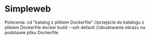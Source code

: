 # Simpleweb
Polecenia:
cd "katalog z plikiem Dockerfile"   //przejście do katalogu z plikiem Dockerfile
docker build --ssh default          //zbudowanie obrazu na podstawie pliku Dockerfile 
